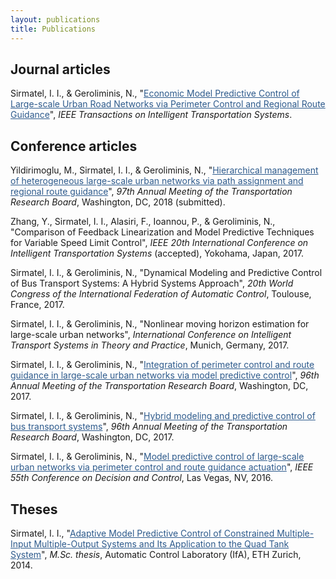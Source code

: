 ```yaml
---
layout: publications
title: Publications
---
```


## Journal articles

Sirmatel, I. I., & Geroliminis, N., "<a href="https://sirmatel.github.io/assets/files/EMPC_of_LSURNs_T_ITS2017.pdf" style="color: #2d5a8c; text-decoration:underline">Economic Model Predictive Control of Large-scale Urban Road Networks via Perimeter Control and Regional Route Guidance</a>", <i>IEEE Transactions on Intelligent Transportation Systems</i>.

## Conference articles

Yildirimoglu, M., Sirmatel, I. I., & Geroliminis, N., "<a style="color: #2d5a8c; text-decoration:underline">Hierarchical management of heterogeneous large-scale urban networks via path assignment and regional route guidance</a>", <i>97th Annual Meeting of the Transportation Research Board</i>, Washington, DC, 2018 (submitted).

Zhang, Y., Sirmatel, I. I., Alasiri, F., Ioannou, P., & Geroliminis, N., "Comparison of Feedback Linearization and Model Predictive Techniques for Variable Speed Limit Control", <i>IEEE 20th International Conference on Intelligent Transportation Systems</i> (accepted), Yokohama, Japan, 2017.

Sirmatel, I. I., & Geroliminis, N., "Dynamical Modeling and Predictive Control of Bus Transport Systems: A Hybrid Systems Approach", <i>20th World Congress of the International Federation of Automatic Control</i>, Toulouse, France, 2017.

Sirmatel, I. I., & Geroliminis, N., "Nonlinear moving horizon estimation for large-scale urban networks", <i>International Conference on Intelligent Transport Systems in Theory and Practice</i>, Munich, Germany, 2017.

Sirmatel, I. I., & Geroliminis, N., "<a href="https://trid.trb.org/view.aspx?id=1438872" style="color: #2d5a8c; text-decoration:underline">Integration of perimeter control and route guidance in large-scale urban networks via model predictive control</a>", <i>96th Annual Meeting of the Transportation Research Board</i>, Washington, DC, 2017.

Sirmatel, I. I., & Geroliminis, N., "<a href="https://trid.trb.org/view.aspx?id=1439090" style="color: #2d5a8c; text-decoration:underline">Hybrid modeling and predictive control of bus transport systems</a>", <i>96th Annual Meeting of the Transportation Research Board</i>, Washington, DC, 2017.

Sirmatel, I. I., & Geroliminis, N., "<a href="https://sirmatel.github.io/assets/files/MPC_of_LSUNs_CDC2016.pdf" style="color: #2d5a8c; text-decoration:underline">Model predictive control of large-scale urban networks via perimeter control and route guidance actuation</a>", <i>IEEE 55th Conference on Decision and Control</i>, Las Vegas, NV, 2016.

## Theses

Sirmatel, I. I., "<a href="http://e-collection.library.ethz.ch/eserv/eth:8831/eth-8831-01.pdf" style="color: #2d5a8c; text-decoration:underline">Adaptive Model Predictive Control of Constrained Multiple-Input Multiple-Output Systems and Its Application to the Quad Tank System</a>", <i>M.Sc. thesis</i>, Automatic Control Laboratory (IfA), ETH Zurich, 2014.
